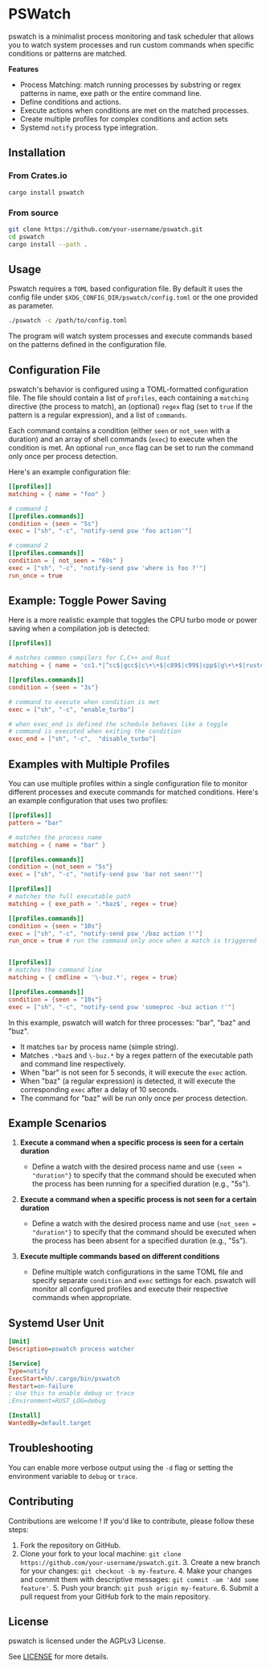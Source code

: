  # PSWatch 

pswatch is a minimalist process monitoring and task scheduler that allows you to
watch system processes and run custom commands when specific conditions or
patterns are matched. 

**Features**
- Process Matching: match running processes by substring or regex patterns in name, exe path or the entire command line.
- Define conditions and actions. 
- Execute actions when conditions are met on the matched processes.
- Create multiple profiles for complex conditions and action sets
- Systemd `notify` process type integration.

## Installation

### From Crates.io

`cargo install pswatch`

### From source

```sh
git clone https://github.com/your-username/pswatch.git
cd pswatch
cargo install --path .
```

## Usage

Pswatch requires a `TOML` based configuration file. By default it uses the config file under `$XDG_CONFIG_DIR/pswatch/config.toml` or the one provided as parameter.

```sh
./pswatch -c /path/to/config.toml
```

The program will watch system processes and execute commands based on the
patterns defined in the configuration file.

## Configuration File

pswatch's behavior is configured using a TOML-formatted configuration file. The
file should contain a list of `profiles`, each containing a `matching` directive
(the process to match), an (optional) `regex` flag (set to `true` if the
pattern is a regular expression), and a list of `commands`.

Each command contains a condition (either `seen` or `not_seen` with a duration)
and an array of shell commands (`exec`) to execute when the condition is met. An
optional `run_once` flag can be set to run the command only once per process
detection.

Here's an example configuration file:

```toml
[[profiles]]
matching = { name = "foo" }

# command 1
[[profiles.commands]]
condition = {seen = "5s"}
exec = ["sh", "-c", "notify-send psw 'foo action'"]

# command 2 
[[profiles.commands]]
condition = { not_seen = "60s" }
exec = ["sh", "-c", "notify-send psw 'where is foo ?'"]
run_once = true
```

## Example: Toggle Power Saving 

Here is a more realistic example that toggles the CPU turbo mode or power saving when a compilation job is detected: 
```toml
[[profiles]]

# matches common compilers for C,C++ and Rust
matching = { name = 'cc1.*|^cc$|gcc$|c\+\+$|c89$|c99$|cpp$|g\+\+$|rustc$', regex = true }

[[profiles.commands]]
condition = {seen = "3s"}

# command to execute when condition is met
exec = ["sh", "-c", "enable_turbo"]

# when exec_end is defined the schedule behaves like a toggle
# command is executed when exiting the condition
exec_end = ["sh", "-c",  "disable_turbo"]
```

## Examples with Multiple Profiles

You can use multiple profiles within a single configuration file to monitor different processes and execute commands for matched conditions.
Here's an example configuration that uses two profiles:

```toml
[[profiles]]
pattern = "bar"

# matches the process name
matching = { name = "bar" }

[[profiles.commands]]
condition = {not_seen = "5s"}
exec = ["sh", "-c", "notify-send psw 'bar not seen!'"]

[[profiles]]
# matches the full executable path
matching = { exe_path = '.*baz$', regex = true}

[[profiles.commands]]
condition = {seen = "10s"}
exec = ["sh", "-c", "notify-send psw '/baz action !'"]
run_once = true # run the command only once when a match is triggered


[[profiles]]
# matches the command line
matching = { cmdline = '\-buz.*', regex = true}

[[profiles.commands]]
condition = {seen = "10s"}
exec = ["sh", "-c", "notify-send psw 'someproc -buz action !'"]

```

In this example, pswatch will watch for three processes: "bar", "baz" and "buz". 

- It matches `bar` by process name (simple string).
- Matches `.*baz$` and `\-buz.*` by a regex pattern of the executable path and
command line respectively.
- When "bar" is not seen for 5 seconds, it will execute the `exec` action.
- When "baz" (a regular expression) is detected, it will execute the
corresponding `exec` after a delay of 10 seconds.
- The command for "baz" will be run only once per process detection.


## Example Scenarios

1. **Execute a command when a specific process is seen for a certain duration**
   - Define a watch with the desired process name and use `{seen = "duration"}` to specify that the command should be executed when the process has been running for a specified duration (e.g., "5s").

2. **Execute a command when a specific process is not seen for a certain duration**
   - Define a watch with the desired process name and use `{not_seen = "duration"}` to specify that the command should be executed when the process has been absent for a specified duration (e.g., "5s").

3. **Execute multiple commands based on different conditions**
   - Define multiple watch configurations in the same TOML file and specify separate `condition` and `exec` settings for each. pswatch will monitor all configured profiles and execute their respective commands when appropriate.

## Systemd User Unit
```ini
[Unit]
Description=pswatch process watcher

[Service]
Type=notify
ExecStart=%h/.cargo/bin/pswatch
Restart=on-failure
; Use this to enable debug or trace
;Environment=RUST_LOG=debug

[Install]
WantedBy=default.target

```

## Troubleshooting

You can enable more verbose output using the `-d` flag or setting the environment variable to `debug` or `trace`.

## Contributing

Contributions are welcome ! If you'd like to contribute, please follow these steps:

1. Fork the repository on GitHub.
2. Clone your fork to your local machine: `git clone
   https://github.com/your-username/pswatch.git`.
   3. Create a new branch for your changes: `git checkout -b my-feature`.
   4. Make your changes and commit them with descriptive messages:
      `git commit -am 'Add some feature'`.
   5. Push your branch: `git push origin my-feature`.
   6. Submit a pull request from your GitHub fork to the main repository.

## License

pswatch is licensed under the AGPLv3 License.

See [LICENSE](LICENSE) for more details.


